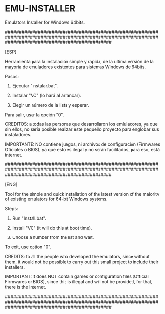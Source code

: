 # EMU-INSTALLER
Emulators Installer for Windows 64bits.

#######################################################################################################################################################

[ESP]

Herramienta para la instalación simple y rapida, de la ultima versión de la mayoria de emuladores existentes para sistemas Windows de 64bits.

Pasos:

1. Ejecutar "Instalar.bat".

2. Instalar "VC" (lo hará al arrancar).

3. Elegir un número de la lista y esperar.


Para salir, usar la opción "0".


CREDITOS: a todas las personas que desarrollaron los emluladores, ya que sin ellos, no sería posible realizar este pequeño proyecto para englobar sus instaladores.

IMPORTANTE: NO contiene juegos, ni archivos de configuración (Firmwares Oficiales o BIOS), ya que esto es ilegal y no serán facilitados, para eso, está internet.

#######################################################################################################################################################

[ENG]

Tool for the simple and quick installation of the latest version of the majority of existing emulators for 64-bit Windows systems.

Steps:

1. Run "Install.bat".

2. Install "VC" (it will do this at boot time).

3. Choose a number from the list and wait.


To exit, use option "0".


CREDITS: to all the people who developed the emulators, since without them, it would not be possible to carry out this small project to include their installers.

IMPORTANT: It does NOT contain games or configuration files (Official Firmwares or BIOS), since this is illegal and will not be provided, for that, there is the Internet.

#######################################################################################################################################################
